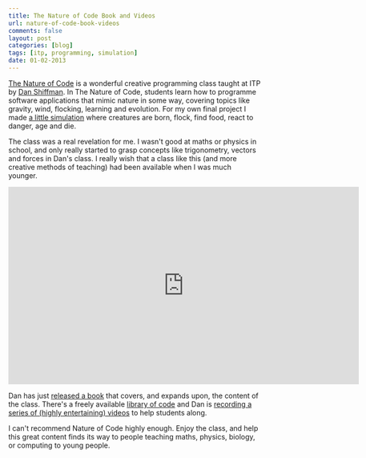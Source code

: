 ```yaml
---
title: The Nature of Code Book and Videos
url: nature-of-code-book-videos
comments: false
layout: post
categories: [blog]
tags: [itp, programming, simulation]
date: 01-02-2013
---
```

[The Nature of Code](http://natureofcode.com/) is a wonderful creative programming class taught at ITP by [Dan Shiffman](http://www.shiffman.net/). In The Nature of Code, students learn how to programme software applications that mimic nature in some way, covering topics like gravity, wind, flocking, learning and evolution. For my own final project I made [a little simulation](https://vimeo.com/41397044) where creatures are born, flock, find food, react to danger, age and die.

The class was a real revelation for me. I wasn't good at maths or physics in school, and only really started to grasp concepts like trigonometry, vectors and forces in Dan's class. I really wish that a class like this (and more creative methods of teaching) had been available when I was much younger. 
<iframe src="http://player.vimeo.com/video/58734251?title=0&amp;byline=0&amp;portrait=0&amp;color=ffffff" width="700" height="394" frameborder="0" webkitAllowFullScreen mozallowfullscreen allowFullScreen></iframe>

Dan has just [released a book](http://www.amazon.com/gp/product/0985930802/ref=as_li_tf_tl?ie=UTF8&camp=1789&creative=9325&creativeASIN=0985930802&linkCode=as2&tag=natureofcode-20) that covers, and expands upon, the content of the class. There's a freely available [library of code](https://github.com/shiffman/The-Nature-of-Code-Examples) and Dan is [recording a series of (highly entertaining) videos](https://vimeo.com/channels/464686) to help students along. 

I can't recommend Nature of Code highly enough. Enjoy the class, and help this great content finds its way to people teaching maths, physics, biology, or computing to young people. 